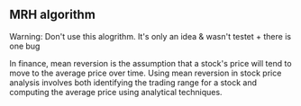 ## MRH algorithm

Warning: Don't use this alogrithm. It's only an idea & wasn't testet + there is one bug

In finance, mean reversion is the assumption that a stock's price will tend to move to the average price over time.
Using mean reversion in stock price analysis involves both identifying the trading range for a stock and computing the average price using analytical techniques.
